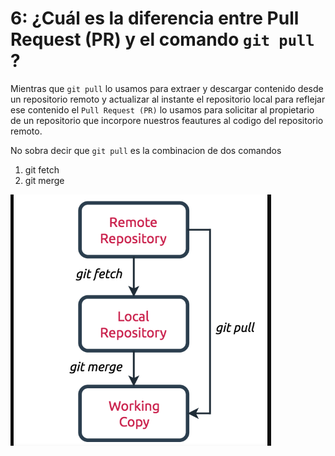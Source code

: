 # 6: ¿Cuál es la diferencia entre Pull Request (PR) y el comando `git pull` ?

Mientras que `git pull` lo usamos para extraer y descargar contenido desde un repositorio remoto y actualizar al instante el repositorio local para reflejar ese contenido el `Pull Request (PR)` lo usamos para solicitar al propietario de un repositorio que incorpore nuestros feautures al codigo del repositorio remoto.

No sobra decir que `git pull` es la combinacion de dos comandos 
1. git fetch
2. git merge

![git-pull](git-pull.png)
